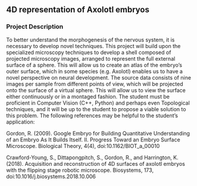 ## 4D representation of Axolotl embryos

### Project Description
To better understand the morphogenesis of the nervous system, it is necessary to develop novel techniques. This project will build upon the specialized microscopy techniques to develop a shell composed of projected microscopy images, arranged to represent the full external surface of a sphere. This will allow us to create an atlas of the embryo’s outer surface, which in some species (e.g. Axolotl) enables us to have a novel perspective on neural development. The source data consists of nine images per sample from different points of view, which will be projected onto the surface of a virtual sphere. This will allow us to view the surface either continuously or in a montaged fashion. The student must be proficient in Computer Vision (C++, Python) and perhaps even Topological techniques, and it will be up to the student to propose a viable solution to this problem. The following references may be helpful to the student’s application:

Gordon, R. (2009). Google Embryo for Building Quantitative Understanding of an Embryo As It Builds Itself. II. Progress Toward an Embryo Surface Microscope.
Biological Theory, 4(4), doi:10.1162/BIOT_a_00010

Crawford-Young, S., Dittapongpitch, S., Gordon, R., and Harrington, K. (2018). Acquisition and reconstruction of 4D surfaces of axolotl embryos with the flipping stage robotic microscope. Biosystems, 173, doi:10.1016/j.biosystems.2018.10.006
